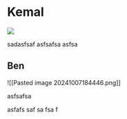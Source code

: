 # Kemal

![](Pasted%20image%2020241007184016.png)

sadasfsaf
asfsafsa
asfsa
## Ben

![[Pasted image 20241007184446.png]]

asfsafsa

asfafs
saf
sa
fsa
f


